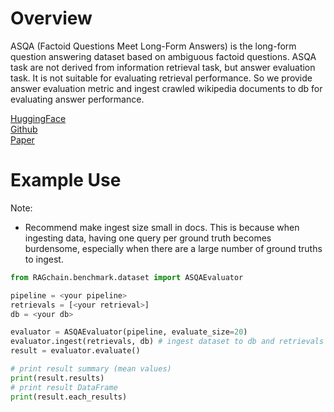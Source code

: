 # Overview

ASQA (Factoid Questions Meet Long-Form Answers) is the long-form question answering dataset 
based on ambiguous factoid questions. ASQA task are not derived from information retrieval task, but answer evaluation task.
It is not suitable for evaluating retrieval performance. So we provide answer evaluation metric and ingest
crawled wikipedia documents to db for evaluating answer performance.


[HuggingFace](https://huggingface.co/datasets/din0s/asqa)<br>
[Github](https://github.com/google-research/language/tree/master/language/asqa)<br>
[Paper](https://arxiv.org/abs/2204.06092)

# Example Use
Note:
- Recommend make ingest size small in docs.
  This is because when ingesting data, having one query per ground truth becomes burdensome,
  especially when there are a large number of ground truths to ingest.

```Python
from RAGchain.benchmark.dataset import ASQAEvaluator

pipeline = <your pipeline>
retrievals = [<your retrieval>]
db = <your db>

evaluator = ASQAEvaluator(pipeline, evaluate_size=20)
evaluator.ingest(retrievals, db) # ingest dataset to db and retrievals
result = evaluator.evaluate()

# print result summary (mean values)
print(result.results)
# print result DataFrame
print(result.each_results)
```
